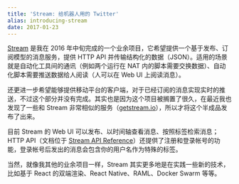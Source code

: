 ```yaml
---
title: 'Stream: 给机器人用的 Twitter'
alias: introducing-stream
date: 2017-01-23
---
```


[Stream](https://stream.pub) 是我在 2016 年中旬完成的一个业余项目，它希望提供一个基于发布、订阅模型的消息服务，提供 HTTP API 并传输结构化的数据（JSON）。适用的场景就是自动化工具间的通讯（例如两个运行在 NAT 内的脚本需要交换数据）、自动化脚本需要推送数据给人阅读（人可以在 Web UI 上阅读消息）。

还更进一步希望能够提供移动平台的客户端，对于已经订阅的消息实现实时的推送，不过这个部分并没有完成。其实也是因为这个项目被搁置了很久，在最近我也发现了一些和 Stream 非常相似的服务（[getstream.io](https://getstream.io/)），所以才将这个半成品发布了出来。

目前 Stream 的 Web UI 可以发布、以时间轴查看消息、按照标签检索消息；HTTP API（文档位于 [Stream API Reference](https://stream.pub/api-reference/)）还提供了注册和登录帐号的功能，登录帐号后发出的消息会包含你的用户名作为特殊的标签。

当然，就像我其他的业余项目一样，Stream 其实更多地是在实践一些新的技术，比如基于 React 的双端渲染、React Native、RAML、Docker Swarm 等等。
